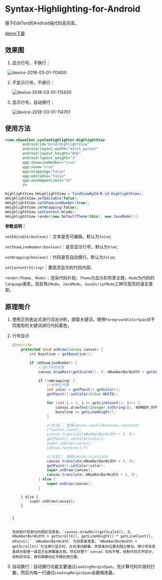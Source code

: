 # Syntax-Highlighting-for-Android

基于EditText的Android端代码高亮库。

[demo下载](https://github.com/skywalker0507/Syntax-Highlighting-for-Android/releases/download/v0.1.0/app-debug.apk)



## 效果图

1. 显示行号，不换行：

   ![device-2018-03-01-113400](./others/device-2018-03-01-113400.png)

2. 不显示行号，不换行：

   ![device-2018-03-01-113430](./others/device-2018-03-01-113430.png)

3. 显示行号，自动换行：

   ![device-2018-03-01-114701](./others/device-2018-03-01-114701.png)



## 使用方法

```xml
<com.skywalker.syntaxhighlighter.HighlightView
        android:id="@+id/HighlightView"
        android:layout_width="match_parent"
        android:layout_height="0dp"
        android:layout_weight="1"
        app:showLineNumber="true"
        app:zoom="true"
        app:wrapping="false"
        app:editable="false"
        app:zoomUpperLimit="10"
        />
```

```java
HighlightView mHighlightView = findViewById(R.id.HighlightView);
mHighlightView.setEditable(false);
mHighlightView.setShowLineNumber(true);
mHighlightView.setWrapping(false);
mHighlightView.setContent(mCode);
mHighlightView.render(new DefaultTheme(this), new JavaMode());
```

**参数说明：**

`setEditable(boolean)`：文本是否可编辑，默认为`false`;

`setShowLineNumber(boolean)`：是否显示行号，默认为`true`;

`setWrapping(boolean)`：代码是否自动换行，默认为`false`;

`setContent(String)`：要高亮显示的代码内容;

`render(Theme, Mode)`：渲染代码片段，`Theme`为显示的背景主题，`Mode`为代码的`language`类型，目前有`CMode`，`JavaMode`，`JavaScriptMode`三种可高亮的语言类型。

## 原理简介

1. 使用正则表达式进行词法分析，提取关键词，使用`ForegroundColorSpan`对不同类型的关键词进行代码着色。

2. 行号显示

   ```java
   @Override
       protected void onDraw(Canvas canvas) {
           int baseline = getBaseline();

           if (mShowLineNumber) {
               //画行号的背景
               canvas.drawRect(getScaleX(), 0, mNumberBarWidth + getScrollX(), getLineHeight() * getLineCount(), mPaint);

               if (!mWrapping) {
                   //绘制行号数
                   int color = getPaint().getColor();
                   getPaint().setColor(Color.WHITE);

                   for (int i = 1; i <= getLineCount(); i++) {
                       canvas.drawText(Integer.toString(i), NUMBER_OFFSET + getScrollX(), baseline, getPaint());
                       baseline += getLineHeight();
                   }

                   //方法1： 使用canvas.save()和canvas.restore()
                   /*canvas.save();
                   canvas.translate(mNumberBarWidth + 5, 0);
                   getPaint().setColor(color);
                   super.onDraw(canvas);
                   canvas.restore();*/

                   //方法2： 使用canvas.translate
                   canvas.translate(mNumberBarWidth + 5, 0);
                   getPaint().setColor(color);
                   super.onDraw(canvas);
                   canvas.translate(-mNumberBarWidth + 5, 0);
               } else {
                   super.onDraw(canvas);
               }
   ```


           } else {
               super.onDraw(canvas);
           }


       }
   ```

   先绘制行号部分的矩形背景条，`canvas.drawRect(getScaleX(), 0, mNumberBarWidth + getScrollX(), getLineHeight() * getLineCount(), mPaint);` `mNumberBarWidth` 为背景条宽度，`mNumberBarWidth + getScrollX()`为当单行显示时，左右滑动屏幕，背景条的位置也随之移动，使行号背景条部分能够一直显示在屏幕最左侧。然后将整个`canvas`向右平移，绘制代码文字部分，绘制完毕后，再将屏幕向左平移到原位置。

3. 自动换行：自动换行功能主要通过`LeadingMarginSpan`。先计算代码片段的行数，然后为每一行通过`LeadingMarginSpan`设置缩进量。

   ```